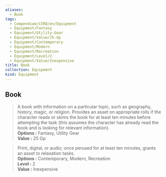 ```yaml
---
aliases:
  - Book
tags:
  - Compendium/CSRD/en/Equipment
  - Equipment/Fantasy
  - Equipment/Utility-Gear
  - Equipment/Value/25-Gp
  - Equipment/Contemporary
  - Equipment/Modern
  - Equipment/Recreation
  - Equipment/Level/2
  - Equipment/Value/Inexpensive
title: Book
collection: Equipment
kind: Equipment
---
```

## Book  
  
>A book with information on a particular topic, such as geography, history, magic, or religion. Provides an asset on appropriate rolls if the character reads or skims the book for at least ten minutes before attempting the task (this assumes the character has already read the book and is looking for relevant information).  
> **Options :** Fantasy, Utility Gear  
> **Value :** 25 Gp  
  
>Print, digital, or audio; once perused for at least ten minutes, grants an asset to relaxation tasks.  
> **Options :** Contemporary, Modern, Recreation  
> **Level :** 2  
> **Value :** Inexpensive